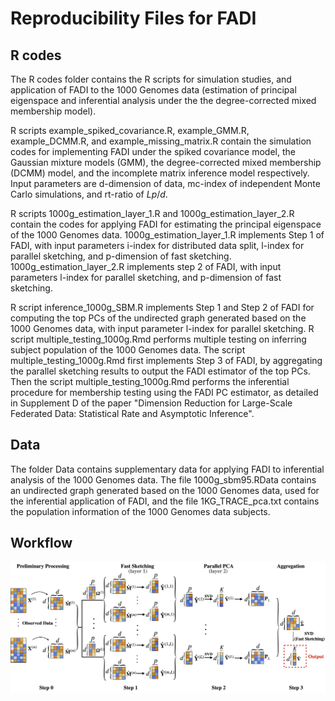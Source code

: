 # Reproducibility Files for FADI 

## R codes
The R codes folder contains the R scripts for simulation studies, and application of FADI to the 1000 Genomes data (estimation of principal eigenspace and inferential analysis under the the degree-corrected mixed membership model). 

R scripts example_spiked_covariance.R, example_GMM.R, example_DCMM.R, and example_missing_matrix.R contain the simulation codes for implementing FADI under the spiked covariance model, the Gaussian mixture models (GMM), the degree-corrected mixed membership (DCMM) model, and the incomplete matrix inference model respectively. Input parameters are d-dimension of data, mc-index of independent Monte Carlo simulations, and rt-ratio of $Lp/d$.

R scripts 1000g_estimation_layer_1.R and 1000g_estimation_layer_2.R contain the codes for applying FADI for estimating the principal eigenspace of the 1000 Genomes data. 1000g_estimation_layer_1.R implements Step 1 of FADI, with input parameters i-index for distributed data split, l-index for parallel sketching, and p-dimension of fast sketching. 1000g_estimation_layer_2.R implements step 2 of FADI, with input parameters l-index for parallel sketching, and p-dimension of fast sketching.

R script inference_1000g_SBM.R implements Step 1 and Step 2 of FADI for computing the top PCs of the undirected graph generated based on the 1000 Genomes data, with input parameter  l-index for parallel sketching. R script multiple_testing_1000g.Rmd performs multiple testing on inferring subject population of the 1000 Genomes data. The script multiple_testing_1000g.Rmd first implements Step 3 of FADI, by aggregating the parallel sketching results to output the FADI estimator of the top PCs. Then the script multiple_testing_1000g.Rmd performs the inferential procedure for membership testing using the FADI PC estimator, as detailed in Supplement D of the paper "Dimension Reduction for Large-Scale Federated Data: Statistical Rate and Asymptotic Inference".

## Data
The folder Data contains supplementary data for applying FADI to inferential analysis of the 1000 Genomes data. The file 1000g_sbm95.RData contains an undirected graph generated based on the 1000 Genomes data, used for the inferential application of FADI, and the file 1KG_TRACE_pca.txt contains the population information of the 1000 Genomes data subjects.

## Workflow
![FADI_workflow](FADI_workflow.png)
